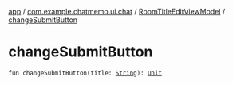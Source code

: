 [app](../../index.md) / [com.example.chatmemo.ui.chat](../index.md) / [RoomTitleEditViewModel](index.md) / [changeSubmitButton](./change-submit-button.md)

# changeSubmitButton

`fun changeSubmitButton(title: `[`String`](https://kotlinlang.org/api/latest/jvm/stdlib/kotlin/-string/index.html)`): `[`Unit`](https://kotlinlang.org/api/latest/jvm/stdlib/kotlin/-unit/index.html)